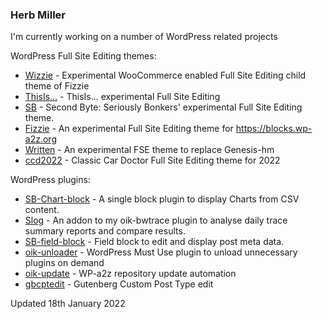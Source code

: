 ### Herb Miller

<!--
**bobbingwide/bobbingwide** is a ✨ _special_ ✨ repository because its `README.md` (this file) appears on your GitHub profile.

Here are some ideas to get you started:

- 🔭 I’m currently working on ...
- 🌱 I’m currently learning ...
- 👯 I’m looking to collaborate on ...
- 🤔 I’m looking for help with ...
- 💬 Ask me about ...
- 📫 How to reach me: ...
- 😄 Pronouns: ...
- ⚡ Fun fact: ...
-->

I'm currently working on a number of WordPress related projects 

WordPress Full Site Editing themes:

- [Wizzie](https://github.com/bobbingwide/wizzie) - Experimental WooCommerce enabled Full Site Editing child theme of Fizzie
- [ThisIs...](https://github.com/bobbingwide/thisis) - ThisIs... experimental Full Site Editing
- [SB](https://github.com/bobbingwide/sb) - Second Byte: Seriously Bonkers' experimental Full Site Editing theme.
- [Fizzie](https://github.com/bobbingwide/fizzie) - An experimental Full Site Editing theme for https://blocks.wp-a2z.org
- [Written](https://github.com/bobbingwide/written) - An experimental FSE theme to replace Genesis-hm
- [ccd2022](https://github.com/bobbingwide/ccd2022) - Classic Car Doctor Full Site Editing theme for 2022



WordPress plugins:

- [SB-Chart-block](https://github.com/bobbingwide/sb-chart-block) - A single block plugin to display Charts from CSV content.
- [Slog](https://github.com/bobbingwide/slog) - An addon to my oik-bwtrace plugin to analyse daily trace summary reports and compare results.
- [SB-field-block](https://github.com/bobbingwide/sb-field-block) - Field block to edit and display post meta data.
- [oik-unloader](https://github.com/bobbingwide/oik-unloader) - WordPress Must Use plugin to unload unnecessary plugins on demand
- [oik-update](https://github.com/bobbingwide/oik-update) - WP-a2z repository update automation
- [gbcptedit](https://github.com/bobbingwide/gbcptedit) - Gutenberg Custom Post Type edit

Updated 18th January 2022 
